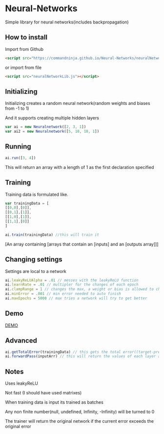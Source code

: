 # Neural-Networks

Simple library for neural networks(includes backpropagation)

## How to install

Import from Github

```html
<script src="https://commandninja.github.io/Neural-Networks/neuralNetworkLib.js"></script>
```

or import from file

```html
<script src="neuralNetworkLib.js"></script>
```

## Initializing

Initializing creates a random neural network(random weights and biases from -1 to 1)

And it supports creating multiple hidden layers

```js
var ai = new Neuralnetwork([2, 3, 1])
var ai2 = new Neuralnetwork([5, 10, 10, 1])
```

## Running

```js
ai.run([3, 4])
```

This will return an array with a length of 1 as the first declaration specified

## Training

Training data is formulated like.

```js
var trainingData = [
[[0,0],[0]],
[[0,1],[1]],
[[1,0],[1]],
[[1,1],[0]]
]

ai.train(trainingData) //this will train it
```


[An array containing [arrays that contain an [inputs] and an [outputs array]]]

## Changing settings

Settings are local to a network

```js
ai.leakyReLUAlpha = .01 // messes with the leakyReLU function
ai.learnRate = .01 // multipler for the changes of each epoch
ai.clampRange = 1 // changes the max, a weight or bias is allowed to change each epoch
ai.minError = .001 // min error needed to auto finish
ai.maxEpochs = 5000 // max tries a network will try to get better
```

## Demo

[DEMO](https://commandninja.github.io/Neural-Networks)

## Advanced

```js
ai.getTotalError(trainingData) // this gets the total error((target-pred)**2)
ai.forwardPass(inputArr) // this will return the values of each layer as the input passes through it
```

## Notes

Uses leakyReLU

Not fast (I should have used matrixes)

When training data is input its trained as batches

Any non finite number(null, undefined, Infinity, -Infinity) will be turned to 0

The trainer will return the original network if the current error exceeds the original error